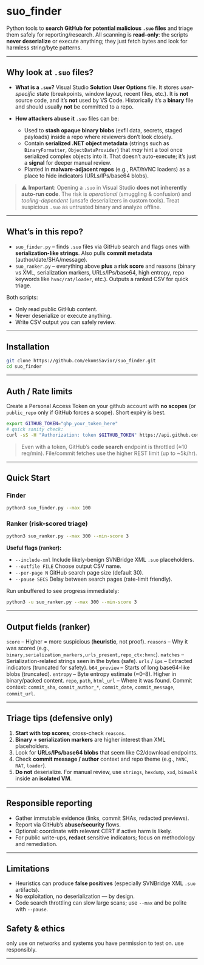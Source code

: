 # suo_finder

Python tools to **search GitHub for potential malicious `.suo` files** and triage them safely for reporting/research.
All scanning is **read-only**: the scripts **never deserialize** or execute anything; they just fetch bytes and look for harmless string/byte patterns.

---

## Why look at `.suo` files?

* **What is a `.suo`?**
  Visual Studio **Solution User Options** file. It stores *user-specific* state (breakpoints, window layout, recent files, etc.). It is **not** source code, and it’s **not** used by VS Code. Historically it’s a **binary** file and should usually **not** be committed to a repo.

* **How attackers abuse it**
  `.suo` files can be:

  * Used to **stash opaque binary blobs** (exfil data, secrets, staged payloads) inside a repo where reviewers don’t look closely.
  * Contain **serialized .NET object metadata** (strings such as `BinaryFormatter`, `ObjectDataProvider`) that *may* hint a tool once serialized complex objects into it. That doesn’t auto-execute; it’s just a **signal** for deeper manual review.
  * Planted in **malware-adjacent repos** (e.g., RAT/hVNC loaders) as a place to hide indicators (URLs/IPs/base64 blobs).

> ⚠️ **Important**: Opening a `.suo` in Visual Studio **does not inherently auto-run code**. The risk is *operational* (smuggling & confusion) and *tooling-dependent* (unsafe deserializers in custom tools). Treat suspicious `.suo` as untrusted binary and analyze offline.

---

## What’s in this repo?

* `suo_finder.py` – finds `.suo` files via GitHub search and flags ones with **serialization-like strings**. Also pulls **commit metadata** (author/date/SHA/message).
* `suo_ranker.py` – everything above **plus** a **risk score** and reasons (binary vs XML, serialization markers, URLs/IPs/base64, high entropy, repo keywords like `hvnc/rat/loader`, etc.). Outputs a ranked CSV for quick triage.

Both scripts:

* Only read public GitHub content.
* Never deserialize or execute anything.
* Write CSV output you can safely review.

---

## Installation

```bash
git clone https://github.com/ekomsSavior/suo_finder.git
cd suo_finder
```
---

## Auth / Rate limits

Create a Personal Access Token on your github account with **no scopes** (or `public_repo` only if GitHub forces a scope). Short expiry is best.

```bash
export GITHUB_TOKEN="ghp_your_token_here"
# quick sanity check:
curl -sS -H "Authorization: token $GITHUB_TOKEN" https://api.github.com/user
```

> Even with a token, GitHub’s **code search** endpoint is throttled (≈10 req/min). File/commit fetches use the higher REST limit (up to ~5k/hr).

---

## Quick Start

### Finder 

```bash
python3 suo_finder.py --max 100
```

### Ranker (risk-scored triage)

```bash
python3 suo_ranker.py --max 300 --min-score 3
```

**Useful flags (ranker):**

* `--include-xml`  Include likely-benign SVNBridge XML `.suo` placeholders.
* `--outfile FILE` Choose output CSV name.
* `--per-page N`   GitHub search page size (default 30).
* `--pause SECS`   Delay between search pages (rate-limit friendly).

Run unbuffered to see progress immediately:

```bash
python3 -u suo_ranker.py --max 300 --min-score 3
```

---

## Output fields (ranker)

`score` – Higher = more suspicious (**heuristic**, not proof).
`reasons` – Why it was scored (e.g., `binary,serialization_markers,urls_present,repo_ctx:hvnc`).
`matches` – Serialization-related strings seen in the bytes (safe).
`urls` / `ips` – Extracted indicators (truncated for safety).
`b64_preview` – Starts of long base64-like blobs (truncated).
`entropy` – Byte entropy estimate (≈0–8). Higher in binary/packed content.
`repo`, `path`, `html_url` – Where it was found.
Commit context: `commit_sha`, `commit_author_*`, `commit_date`, `commit_message`, `commit_url`.

---

## Triage tips (defensive only)

1. **Start with top scores**; cross-check `reasons`.
2. **Binary + serialization markers** are higher interest than XML placeholders.
3. Look for **URLs/IPs/base64 blobs** that seem like C2/download endpoints.
4. Check **commit message / author** context and repo theme (e.g., `hVNC`, `RAT`, `loader`).
5. **Do not** deserialize. For manual review, use `strings`, `hexdump`, `xxd`, `binwalk` inside an **isolated VM**.

---

## Responsible reporting

* Gather immutable evidence (links, commit SHAs, redacted previews).
* Report via GitHub’s **abuse/security** flows.
* Optional: coordinate with relevant CERT if active harm is likely.
* For public write-ups, **redact** sensitive indicators; focus on methodology and remediation.

---

## Limitations

* Heuristics can produce **false positives** (especially SVNBridge XML `.suo` artifacts).
* No exploitation, no deserialization — by design.
* Code search throttling can slow large scans; use `--max` and be polite with `--pause`.


## Safety & ethics

only use on networks and systems you have permission to test on.
use responsibly.

---

